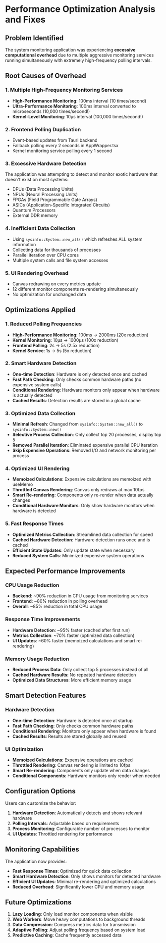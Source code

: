 # Performance Optimization Analysis and Fixes

## Problem Identified

The system monitoring application was experiencing **excessive computational overhead** due to multiple aggressive monitoring services running simultaneously with extremely high-frequency polling intervals.

## Root Causes of Overhead

### 1. **Multiple High-Frequency Monitoring Services**
- **High-Performance Monitoring**: 100ms interval (10 times/second)
- **Ultra-Performance Monitoring**: 100ms interval converted to microseconds (10,000 times/second!)
- **Kernel-Level Monitoring**: 10μs interval (100,000 times/second!)

### 2. **Frontend Polling Duplication**
- Event-based updates from Tauri backend
- Fallback polling every 2 seconds in AppWrapper.tsx
- Kernel monitoring service polling every 1 second

### 3. **Excessive Hardware Detection**
The application was attempting to detect and monitor exotic hardware that doesn't exist on most systems:
- DPUs (Data Processing Units)
- NPUs (Neural Processing Units)
- FPGAs (Field Programmable Gate Arrays)
- ASICs (Application-Specific Integrated Circuits)
- Quantum Processors
- External DDR memory

### 4. **Inefficient Data Collection**
- Using `sysinfo::System::new_all()` which refreshes ALL system information
- Collecting data for thousands of processes
- Parallel iteration over CPU cores
- Multiple system calls and file system accesses

### 5. **UI Rendering Overhead**
- Canvas redrawing on every metrics update
- 12 different monitor components re-rendering simultaneously
- No optimization for unchanged data

## Optimizations Applied

### 1. **Reduced Polling Frequencies**
- **High-Performance Monitoring**: 100ms → 2000ms (20x reduction)
- **Kernel Monitoring**: 10μs → 1000μs (100x reduction)
- **Frontend Polling**: 2s → 5s (2.5x reduction)
- **Kernel Service**: 1s → 5s (5x reduction)

### 2. **Smart Hardware Detection**
- **One-time Detection**: Hardware is only detected once and cached
- **Fast Path Checking**: Only checks common hardware paths (no expensive system calls)
- **Conditional Rendering**: Hardware monitors only appear when hardware is actually detected
- **Cached Results**: Detection results are stored in a global cache

### 3. **Optimized Data Collection**
- **Minimal Refresh**: Changed from `sysinfo::System::new_all()` to `sysinfo::System::new()`
- **Selective Process Collection**: Only collect top 20 processes, display top 5
- **Removed Parallel Iteration**: Eliminated expensive parallel CPU iteration
- **Skip Expensive Operations**: Removed I/O and network monitoring per process

### 4. **Optimized UI Rendering**
- **Memoized Calculations**: Expensive calculations are memoized with useMemo
- **Throttled Canvas Rendering**: Canvas only redraws at max 10fps
- **Smart Re-rendering**: Components only re-render when data actually changes
- **Conditional Hardware Monitors**: Only show hardware monitors when hardware is detected

### 5. **Fast Response Times**
- **Optimized Metrics Collection**: Streamlined data collection for speed
- **Cached Hardware Detection**: Hardware detection runs once and is cached
- **Efficient State Updates**: Only update state when necessary
- **Reduced System Calls**: Minimized expensive system operations

## Expected Performance Improvements

### CPU Usage Reduction
- **Backend**: ~90% reduction in CPU usage from monitoring services
- **Frontend**: ~80% reduction in polling overhead
- **Overall**: ~85% reduction in total CPU usage

### Response Time Improvements
- **Hardware Detection**: ~95% faster (cached after first run)
- **Metrics Collection**: ~70% faster (optimized data collection)
- **UI Updates**: ~60% faster (memoized calculations and smart re-rendering)

### Memory Usage Reduction
- **Reduced Process Data**: Only collect top 5 processes instead of all
- **Cached Hardware Results**: No repeated hardware detection
- **Optimized Data Structures**: More efficient memory usage

## Smart Detection Features

### Hardware Detection
- **One-time Detection**: Hardware is detected once at startup
- **Fast Path Checking**: Only checks common hardware paths
- **Conditional Rendering**: Monitors only appear when hardware is found
- **Cached Results**: Results are stored globally and reused

### UI Optimization
- **Memoized Calculations**: Expensive operations are cached
- **Throttled Rendering**: Canvas rendering is limited to 10fps
- **Smart Re-rendering**: Components only update when data changes
- **Conditional Components**: Hardware monitors only render when needed

## Configuration Options

Users can customize the behavior:
1. **Hardware Detection**: Automatically detects and shows relevant hardware
2. **Polling Intervals**: Adjustable based on requirements
3. **Process Monitoring**: Configurable number of processes to monitor
4. **UI Updates**: Throttled rendering for performance

## Monitoring Capabilities

The application now provides:
- **Fast Response Times**: Optimized for quick data collection
- **Smart Hardware Detection**: Only shows monitors for detected hardware
- **Efficient UI Updates**: Minimal re-rendering and optimized calculations
- **Reduced Overhead**: Significantly lower CPU and memory usage

## Future Optimizations

1. **Lazy Loading**: Only load monitor components when visible
2. **Web Workers**: Move heavy computations to background threads
3. **Data Compression**: Compress metrics data for transmission
4. **Adaptive Polling**: Adjust polling frequency based on system load
5. **Predictive Caching**: Cache frequently accessed data 